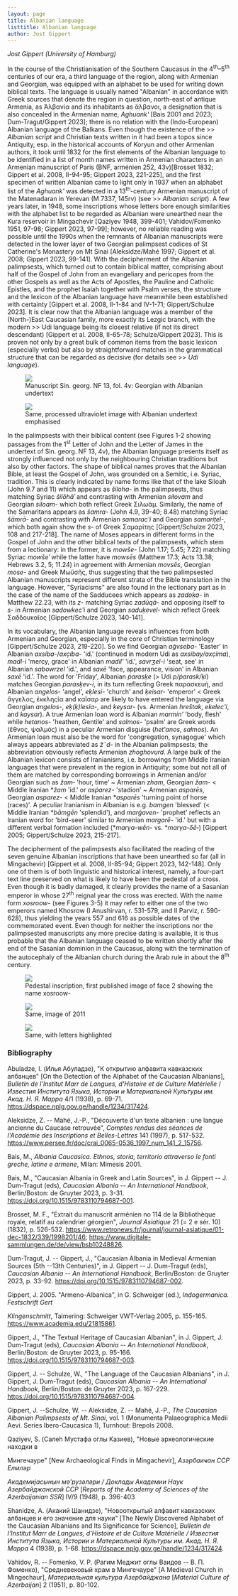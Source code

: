 ```yaml
---
layout: page
title: Albanian language
listtitle: Albanian language
author: Jost Gippert
---
```

*Jost Gippert (University of Hamburg)*

In the course of the Christianisation of the Southern Caucasus in the
4<sup>th</sup>–5<sup>th</sup> centuries of our era, a third language of the region, along
with Armenian and Georgian, was equipped with an alphabet to be used for
writing down biblical texts. The language is usually named "Albanian" in
accordance with Greek sources that denote the region in question,
north-east of antique Armenia, as Ἀλβανία and its inhabitants as
ἄλβανοι, a designation that is also concealed in the Armenian name,
*Aghuankʽ* \[Bais 2001 and 2023; Dum-Tragut/Gippert 2023\]; there is no
relation with the (Indo-European) Albanian language of the Balkans. Even
though the existence of the \>\> *Albanian script* and Christian texts
written in it had been a topos since Antiquity, esp. in the historical
accounts of Koryun and other Armenian authors, it took until 1832 for
the first elements of the Albanian language to be identified in a list
of month names written in Armenian characters in an Armenian manuscript
of Paris (BNF, arménien 252, 43v)\[Brosset 1832; Gippert et al. 2008,
II-94-95; Gippert 2023, 221-225\], and the first specimen of written
Albanian came to light only in 1937 when an alphabet list of the
*Aghuankʽ* was detected in a 13<sup>th</sup>-century Armenian manuscript of the
Matenadaran in Yerevan (M 7337, 145rv) (see \>\> *Albanian script*). A
few years later, in 1948, some inscriptions whose letters bore enough
similarities with the alphabet list to be regarded as Albanian were
unearthed near the Kura reservoir in Mingachevir \[Qaziyev 1948,
399-401; Vahidov/Fomenko 1951, 97-98; Gippert 2023, 97-99\]; however, no
reliable reading was possible until the 1990s when the remnants of
Albanian manuscripts were detected in the lower layer of two Georgian
palimpsest codices of St Catherine's Monastery on Mt Sinai
\[Aleksidze/Mahé 1997; Gippert et al. 2008; Gippert 2023, 99-141\]. With
the decipherment of the Albanian palimpsests, which turned out to
contain biblical matter, comprising about half of the Gospel of John
from an evangeliary and pericopes from the other Gospels as well as the
Acts of Apostles, the Pauline and Catholic Epistles, and the prophet
Isaiah together with Psalm verses, the structure and the lexicon of the
Albanian language have meanwhile been established with certainty
\[Gippert et al. 2008, II-1-84 and IV-1-71; Gippert/Schulze 2023\]. It
is clear now that the Albanian language was a member of the (North-)East
Caucasian family, more exactly its Lezgic branch, with the modern \>\>
Udi language being its closest relative (if not its direct descendant)
\[Gippert et al. 2008, II-65-78; Schulze/Gippert 2023\]. This is proven
not only by a great bulk of common items from the basic lexicon
(especially verbs) but also by straightforward matches in the
grammatical structure that can be regarded as decisive (for details see
\>\> *Udi language*).

<figure>
  <img src="/public/albanian1.jpg">
  <figcaption>Manuscript Sin. georg. NF 13, fol. 4v: Georgian with Albanian undertext</figcaption>
</figure>

<figure>
  <img src="/public/albanian2.jpg">
  <figcaption>Same, processed ultraviolet image with Albanian undertext emphasised</figcaption>
</figure>

In the palimpsests with their biblical content (see Figures 1-2 showing
passages from the 1<sup>st</sup> Letter of John and the Letter of James in the
undertext of Sin. georg. NF 13, 4v), the Albanian language presents
itself as strongly influenced not only by the neighbouring Christian
traditions but also by other factors. The shape of biblical names proves
that the Albanian Bible, at least the Gospel of John, was grounded on a
Semitic, i.e. Syriac, tradition. This is clearly indicated by name forms
like that of the lake Siloah (John 9.7 and 11) which appears as
*šiloha-* in the palimpsests, thus matching Syriac *šilōhāʾ* and
contrasting with Armenian *siłovam* and Georgian *siloam-* which both
reflect Greek Σιλωάμ. Similarly, the name of the Samaritans appears as
*šamra-* (John 4.9, 39-40; 8.48) matching Syriac *šāmrā-* and
contrasting with Armenian *samaracʽi* and Georgian *samariṭel-*, which
both again show the *s-* of Greek Σαμαρίτης \[Gippert/Schulze 2023, 108
and 217-218\]. The name of Moses appears in different forms in the
Gospel of John and the other biblical texts of the palimpsests, which
stem from a lectionary: in the former, it is *mowše-* (John 1.17; 5.45;
7.22) matching Syriac *mowšeʾ* while the latter have *mowsēs* (Matthew
17.3; Acts 13.38; Hebrews 3.2, 5; 11.24) in agreement with Armenian
*movsēs*, Georgian *mose-* and Greek Μωϋσῆς, thus suggesting that the
two palimpsested Albanian manuscripts represent different strata of the
Bible translation in the language. However, "Syriacisms" are also found
in the lectionary part as in the case of the name of the Sadducees which
appears as *zadoḳa-* in Matthew 22.23, with its *z-* matching Syriac
*zadūqā-* and opposing itself to *s-* in Armenian *sadowkecʽi* and
Georgian *saduḳevel-* which reflect Greek Σαδδουκαῖος \[Gippert/Schulze
2023, 140-141\].

In its vocabulary, the Albanian language reveals influences from both
Armenian and Georgian, especially in the core of Christian terminology
\[Gippert/Schulze 2023, 219-220\]. So we find Georgian *aġvseba-*
'Easter' in Albanian *axsiba-*/*axc̣iba-* 'id.' (continued in modern Udi
as *axsibay/axc̣ima*), *madl-i* 'mercy, grace' in Albanian *madil'*
'id.', *savrʒel-i* 'seat, see' in Albanian *sabowrzel* 'id.', and *saxē*
'face, appearance, vision' in Albanian *saxē* 'id.'. The word for
'Friday', Albanian *ṗarasḳe* (\> Udi *p/ṗarask/ḳi*) matches Georgian
*ṗarasḳev-i*, in its turn reflecting Greek παρασκευή, and Albanian
*angelos*- 'angel', *eḳlesi-* 'church' and *ḳeisar-* 'emperor' \< Greek
ἄγγελος, ἐκκληςία and καῖσαρ are likely to have entered the language via
Georgian *angelos-*, *eḳ(ḳ)lesia-*, and *ḳeysar-* (vs. Armenian
*hreštak*, *ekełecʽi*, and *kaysar*). A true Armenian loan word is
Albanian *marmin'* 'body, flesh' while *hetanos*- 'heathen, Gentile' and
*salmos*- 'psalm' are Greek words (ἔθνος, ψαλμός) in a peculiar Armenian
disguise (*hetʽanos*, *sałmos*). An Armenian loan must also be the word
for 'congregation, synagogue' which always appears abbreviated as *ž˜d-*
in the Albanian palimpsests; the abbreviation obviously reflects
Armenian *zhoghovurd*. A large bulk of the Albanian lexicon consists of
Iranianisms, i.e. borrowings from Middle Iranian languages that were
prevalent in the region in Antiquity; some but not all of them are
matched by corresponding borrowings in Armenian and/or Georgian such as
*žam‑* 'hour, time' \~ Armenian *zham*, Georgian *žam-* \< Middle
Iranian \**žam* 'id.' or *asṗarez-* 'stadion' \~ Armenian *asparēs*,
Georgian *asparez*- \< Middle Iranian \**asparēs* 'turning point of
horse (races)'. A peculiar Iranianism in Albanian is e.g. *bamgen*
'blessed' (\< Middle Iranian \**bāmgēn* 'splendid'), and *marġaven-*
'prophet' reflects an Iranian word for 'bird-seer' similar to Armenian
*margarē-* 'id.' but with a different verbal formation included
(\**marγa-wēn-* vs. \**marγa-δē‑*) \[Gippert 2005; Gippert/Schulze 2023,
215-217\].

The decipherment of the palimpsests also facilitated the reading of the
seven genuine Albanian inscriptions that have been unearthed so far (all
in Mingachevir) \[Gippert et al. 2008, II-85-94; Gippert 2023,
142-148\]. Only one of them is of both linguistic and historical
interest, namely, a four-part text line preserved on what is likely to
have been the pedestal of a cross. Even though it is badly damaged, it
clearly provides the name of a Sasanian emperor in whose 27<sup>th</sup> reignal
year the cross was erected. With the name form *xosroow*- (see Figures
3-5) it may refer to either one of the two emperors named Khosrow (I
Anushirvan, r. 531-579, and II Parviz, r. 590-628), thus yielding the
years 557 and 616 as possible dates of the commemorated event. Even
though for neither the inscriptions nor the palimpsested manuscripts any
more precise dating is available, it is thus probable that the Albanian
language ceased to be written shortly after the end of the Sasanian
dominion in the Caucasus, along with the termination of the autocephaly
of the Albanian church during the Arab rule in about the 8<sup>th</sup> century.

<figure>
  <img src="/public/albanian3.jpg">
  <figcaption>Pedestal inscription, first published image of face 2 showing the name xosroow-</figcaption>
</figure>
<figure>
  <img src="/public/albanian4.jpg">
  <figcaption>Same, image of 2011</figcaption>
</figure>
<figure>
  <img src="/public/albanian5.jpg">
  <figcaption>Same, with letters highlighted</figcaption>
</figure>

### Bibliography

Abuladze, I. (Илья Абуладзе), "К открытию алфавита кавказских албанцев"
\[On the Detection of the Alphabet of the Caucasian Albanians\],
*Bulletin de l'Institut Marr de Langues, d'Histoire et de Culture
Matérielle* / *Известия Института Языка, Истории и Материальной Культуры
им. Акад. Н. Я. Марра* 4/1 (1938), p. 69-71.
<https://dspace.nplg.gov.ge/handle/1234/317424>.

Aleksidze, Z. -- Mahé, J.-P., "Découverte d'un texte albanien : une
langue ancienne du Caucase retrouvée", *Comptes rendus des séances de
l'Académie des Inscriptions et Belles-Lettres* 141 (1997), p. 517-532.
<https://www.persee.fr/doc/crai_0065-0536_1997_num_141_2_15756>.

Bais, M., *Albania Caucasica. Ethnos, storia, territorio attraverso le
fonti greche, latine e armene*, Milan: Mimesis 2001.

Bais, M., "Caucasian Albania in Greek and Latin Sources", in J. Gippert
-- J. Dum-Tragut (eds), *Caucasian Albania -- An International
Handbook*, Berlin/Boston: de Gruyter 2023, p. 3-31.
<https://doi.org/10.1515/9783110794687-001>.

Brosset, M. F., "Extrait du manuscrit arménien no 114 de la Bibliothèque
royale, relatif au calendrier géorgien", *Journal Asiatique* 21 (= 2 e
sér. 10) (1832), p. 526-532.
<https://www.retronews.fr/journal/journal-asiatique/01-dec-1832/339/1998201/46>;
<https://www.digitale-sammlungen.de/de/view/bsb10248826>.

Dum-Tragut, J. -- Gippert, J., "Caucasian Albania in Medieval Armenian
Sources (5th --13th Centuries)", in J. Gippert -- J. Dum-Tragut (eds),
*Caucasian Albania -- An International Handbook*, Berlin/Boston: de
Gruyter 2023, p. 33-92. <https://doi.org/10.1515/9783110794687-002>.

Gippert, J. 2005. "Armeno-Albanica", in G. Schweiger (ed.),
*Indogermanica. Festschrift Gert*

*Klingenschmitt*, Taimering: Schweiger VWT-Verlag 2005, p. 155-165.
<https://www.academia.edu/21815861>.

Gippert, J., "The Textual Heritage of Caucasian Albanian", in J.
Gippert, J. Dum-Tragut (eds), *Caucasian Albania -- An International
Handbook*, Berlin/Boston: de Gruyter 2023, p. 95-166.
<https://doi.org/10.1515/9783110794687-003>.

Gippert, J. -- Schulze, W., "The Language of the Caucasian Albanians",
in J. Gippert, J. Dum-Tragut (eds), *Caucasian Albania -- An
International Handbook*, Berlin/Boston: de Gruyter 2023, p. 167-229.
<https://doi.org/10.1515/9783110794687-004>.

Gippert, J. --Schulze, W. -- Aleksidze, Z. -- Mahé, J.-P., *The
Caucasian Albanian Palimpsests of Mt. Sinai*, vol. 1 (Monumenta
Palaeographica Medii Aevi. Series Ibero-Caucasica 1), Turnhout: Brepols
2008.

Qaziyev, S. (Салеһ Мустафа оглы Казиев), "Новые археологические находки
в

Мингечауре" \[New Archaeological Finds in Mingachevir\], *Азәрбаиҹан ССР
Елмләр*

*Академијасынын мә'рузәләри / Доклады Академии Наук Азербайджанской ССР*
\[*Reports of the Academy of Sciences of the Azerbaijanian SSR*\] IV/9
(1948), p. 396-403

Shanidze, A. (Акакий Шанидзе), "Новооткрытый алфавит кавказских албанцев
и его значение для науки" \[The Newly Discovered Alphabet of the
Caucasian Albanians and Its Significance for Science\], *Bulletin de
l'Institut Marr de Langues, d'Histoire et de Culture Matérielle /
Известия Института Языка, Истории и Материальной Культуры им. Акад. Н.
Я. Марра* 4 (1938), p. 1-68.
<https://dspace.nplg.gov.ge/handle/1234/317424>.

Vahidov, R. -- Fomenko, V. P. (Рагим Меджит оглы Ваидов -- В. П.
Фоменко), "Средневековый храм в Мингечауре" \[A Medieval Church in
Mingechaur\], *Материальная культура Азербайджана* \[*Material Culture
of Azerbaijan*\] 2 (1951), p. 80-102.

